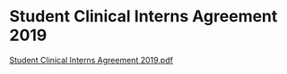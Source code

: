 # Student Clinical Interns Agreement 2019

[Student Clinical Interns Agreement 2019.pdf](Student%20Clinical%20Interns%20Agreement%202019%20ffb85aa705f84c6da00f9124418b854a/Student_Clinical_Interns_Agreement_2019.pdf)